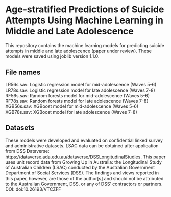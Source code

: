 # Age-stratified Predictions of Suicide Attempts Using Machine Learning in Middle and Late Adolescence
This repository contains the machine learning models for predicting suicide attempts in middle and late adolescence (paper under review). These models were saved using joblib version 1.1.0.

## File names
LR56s.sav: Logistic regression model for mid-adolescence (Waves 5-6)  
LR78s.sav: Logistic regression model for late adolescence (Waves 7-8)  
RF56s.sav: Random forests model for mid-adolescence (Waves 5-6)  
RF78s.sav: Random forests model for late adolescence (Waves 7-8)  
XGB56s.sav: XGBoost model for mid-adolescence (Waves 5-6)  
XGB78s.sav: XGBoost model for late adolescence (Waves 7-8)  

## Datasets
These models were developed and evaluated on confidential linked survey and administrative datasets. LSAC data can be obtained after application from DSS Dataverse: https://dataverse.ada.edu.au/dataverse/DSSLongitudinalStudies. 
This paper uses unit record data from Growing Up in Australia: the Longitudinal Study of Australian Children (LSAC) conducted by the Australian Government Department of Social Services (DSS). The findings and views reported in this paper, however, are those of the author[s] and should not be attributed to the Australian Government, DSS, or any of DSS’ contractors or partners. DOI: doi:10.26193/VTCZFF
